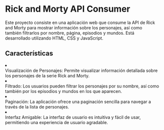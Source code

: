 <h1>Rick and Morty API Consumer</h1>
<p>Este proyecto consiste en una aplicación web que consume la API de Rick and Morty para mostrar información sobre los personajes, así como también filtrarlos por nombre, página, episodios y mundos. Está desarrollado utilizando HTML, CSS y JavaScript.</p>

<h2>Características</h2>
<li></li>Visualización de Personajes: Permite visualizar información detallada sobre los personajes de la serie Rick and Morty.</li>
<li></li>Filtrado: Los usuarios pueden filtrar los personajes por su nombre, así como también por los episodios y mundos en los que aparecen.</li>
<li></li>Paginación: La aplicación ofrece una paginación sencilla para navegar a través de la lista de personajes.</li>
<li></li>Interfaz Amigable: La interfaz de usuario es intuitiva y fácil de usar, permitiendo una experiencia de usuario agradable.</li>
